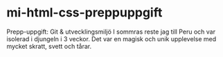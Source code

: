 # mi-html-css-preppuppgift
Prepp-uppgift: Git &amp; utvecklingsmiljö
I sommras reste jag till Peru och var isolerad i djungeln i 3 veckor. Det var en magisk och unik upplevelse med mycket skratt, svett och tårar. 
